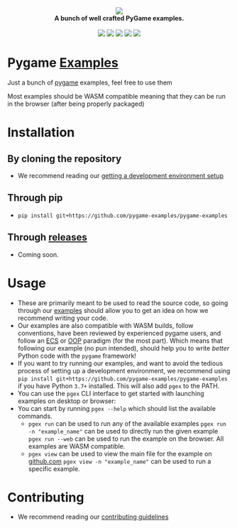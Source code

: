 <div align="center">
  <img src="https://media.discordapp.net/attachments/972467177624072263/972555155822239824/logo4.png?width=250&height=250" />
  <br/>
  <b>A bunch of well crafted PyGame examples.</b>
  <br/>
  <br/>
	<a href="https://github.com/pygame-examples/pygame-examples/actions/workflows/lint.yml"><img src="https://img.shields.io/github/actions/workflow/status/pygame-examples/pygame-examples/lint.yml"></a>  
  <a href="https://discord.gg/DCGyWedkde"><img src="https://img.shields.io/discord/972445332476665866"/></a>
	<a href="https://github.com/pygame-examples/pygame-examples/blob/main/LICENSE"><img src="https://img.shields.io/github/license/Matiiss/pygame_examples"></a>
	<a href="https://github.com/psf/black"><img src="https://img.shields.io/badge/code%20style-black-brightgreen"></a>
  <img src="https://img.shields.io/tokei/lines/github/pygame-examples/pygame-examples">
  
</div>


# Pygame [Examples](https://github.com/pygame-examples/pygame-examples/tree/main/pgex/examples)
Just a bunch of [pygame](https://github.com/pygame-community/pygame-ce) examples, feel free to use them

Most examples should be WASM compatible meaning that they can be run in the browser (after being properly packaged)


# Installation 
## By cloning the repository 
  - We recommend reading our [getting a development environment setup](https://github.com/pygame-examples/pygame-examples/blob/main/SETUP.md)
## Through pip
  - `pip install git+https://github.com/pygame-examples/pygame-examples`
## Through [releases](https://github.com/pygame-examples/pygame-examples/releases)
  - Coming soon.

# Usage
  - These are primarily meant to be used to read the source code, so going through our [examples](https://github.com/pygame-examples/pygame-examples/tree/main/pgex/examples) should allow you to get an idea on how we recommend writing your code.
  - Our examples are also compatible with WASM builds, follow conventions, have been reviewed by experienced pygame users, and follow an [ECS](https://en.wikipedia.org/wiki/Entity_component_system) or [OOP](https://en.wikipedia.org/wiki/Object-oriented_programming) paradigm (for the most part). Which means that following our example (no pun intended), should help you to write *better* Python code with the `pygame` framework!
  - If you want to try running our examples, and want to avoid the tedious process of setting up a development environment, we recommend using `pip install git+https://github.com/pygame-examples/pygame-examples` if you have Python `3.7+` installed. This will also add `pgex` to the PATH.
  - You can use the `pgex` CLI interface to get started with launching examples on desktop or browser:
  - You can start by running `pgex --help` which should list the available commands. 
	  - `pgex run` can be used to run any of the available examples
	    `pgex run -n "example_name"` can be used to directly run the given example
	    `pgex run --web` can be used to run the example on the browser. All examples are WASM compatible.
	  - `pgex view` can be used to view the main file for the example on [github.com](https://github.com/Matiiss/pygame_examples)
	    `pgex view -n "example_name"` can be used to run a specific example.

# Contributing
  - We recommend reading our [contributing guidelines](https://github.com/pygame-examples/pygame-examples/blob/main/CONTRIBUTING.md)
